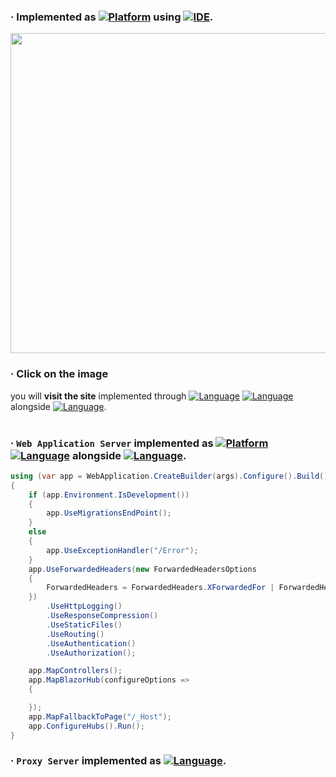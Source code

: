 ### · Implemented as [![Platform](https://img.shields.io/nuget/v/Microsoft.NETCore.Platforms?label=CSharp&style=plastic&logo=.NET&color=512BD4)](https://versionsof.net) using [![IDE](https://img.shields.io/badge/Visual%20Studio-2022-5C2D91?style=plastic&logoColor=white&logo=visualstudio)](https://learn.microsoft.com/en-us/visualstudio/releases/2022).
<a href=http://share.enterprises><img width=512 src=https://user-images.githubusercontent.com/48705422/276548596-77710a02-1174-4385-b291-a32b488d9aed.png></a>
### · **Click** on the image
you will **visit the site** implemented through [![Language](https://img.shields.io/badge/Blazor-512BD4?style=plastic&logoColor=white&logo=blazor)](https://learn.microsoft.com/en-us/aspnet/core/blazor/?view=aspnetcore-7.0&WT.mc_id=dotnet-35129-website) [![Language](https://img.shields.io/badge/JavaScript-F7DF1E?style=plastic&logoColor=white&logo=javascript)](https://developer.mozilla.org/en-US/docs/Web/JavaScript) alongside [![Language](https://img.shields.io/badge/GoogleMaps-4285F4?style=plastic&logoColor=white&logo=googlemaps)](https://developers.google.com/maps/documentation/javascript/reference/webgl).   
<br>
### · `Web Application Server` implemented as [![Platform](https://img.shields.io/badge/dotnet-512BD4?style=plastic&logoColor=white&logo=.NET)](https://dotnet.microsoft.com/) [![Language](https://img.shields.io/badge/CSharp-239120?style=plastic&logoColor=white&logo=C%20Sharp)](https://learn.microsoft.com/en-us/dotnet/csharp/) alongside [![Language](https://img.shields.io/badge/MySQL-4479A1?style=plastic&logoColor=white&logo=mysql)](https://docs.oracle.com/en-us/iaas/mysql-database/doc/getting-started.html).
```csharp
using (var app = WebApplication.CreateBuilder(args).Configure().Build())
{
    if (app.Environment.IsDevelopment())
    {
        app.UseMigrationsEndPoint();
    }
    else
    {
        app.UseExceptionHandler("/Error");
    }
    app.UseForwardedHeaders(new ForwardedHeadersOptions
    {
        ForwardedHeaders = ForwardedHeaders.XForwardedFor | ForwardedHeaders.XForwardedProto
    })
        .UseHttpLogging()
        .UseResponseCompression()
        .UseStaticFiles()
        .UseRouting()
        .UseAuthentication()
        .UseAuthorization();

    app.MapControllers();
    app.MapBlazorHub(configureOptions =>
    {

    });
    app.MapFallbackToPage("/_Host");
    app.ConfigureHubs().Run();
}
```
### · `Proxy Server` implemented as [![Language](https://img.shields.io/badge/NGINX-009639?style=plastic&logoColor=white&logo=nginx)](https://docs.nginx.com).
